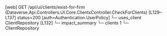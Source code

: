 [web] GET /api/ui/clients/exist-for-firm  (Dataverse.Api.Controllers.UI.Core.ClientsController.CheckForClients)  [L129–L137] status=200 [auth=Authentication.UserPolicy]
  └─ uses_client ClientRepository [L132]
  └─ impact_summary
    └─ clients 1
      └─ ClientRepository

